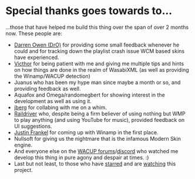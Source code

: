 # Special thanks goes towards to...
...those that have helped me build this thing over the span of over 2 months now.
These people are:

- [Darren Owen (DrO)](https://getwacup.com/) for providing some small feedback whenever he could and for tracking down the playlist crash issue WCM based skins have experienced.
- [Victhor](https://www.deviantart.com/victhor) for being patient with me and giving me multiple tips and hints on how things are done in the realm of WasabiXML (as well as providing the Winamp/WACUP detection)
- Juanus who has been my hype man since maybe a month or so, and providing feedback as well.
- Aquafox and Omega/randomegbert for showing interest in the development as well as using it.
- [jberg](https://github.com/jberg) for collabing with me on a whim.
- [Raildriver](https://www.youtube.com/channel/UCk0bCOpoYJQuDpPIi2d_csA) who, despite being a firm believer of using nothing but WMP to play anything (and using YouTube for music), provided feedback on UI suggestions.
- [Justin Frankel](http://1014.org/) for coming up with Winamp in the first place.
- Nullsoft for giving us the nightmare that is the infamous Modern Skin engine.
- And everyone else on the [WACUP forums](https://getwacup.com/community/index.php)/[discord](https://discord.gg/5pVTdbj) who watched me develop this thing in pure agony and despair at times. :)
- Last but not least, to those who have [starred](https://github.com/The1Freeman/Winamp2000SP4/stargazers) and are [watching](https://github.com/The1Freeman/Winamp2000SP4/watchers) this project.
